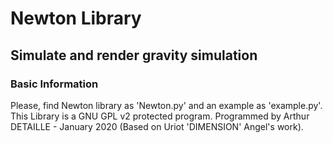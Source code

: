 # Newton Library
## Simulate and render gravity simulation

### Basic Information
Please, find Newton library as 'Newton.py' and an example as 'example.py'.
This Library is a GNU GPL v2 protected program.
Programmed by Arthur DETAILLE - January 2020 (Based on Uriot 'DIMENSION' Angel's work).